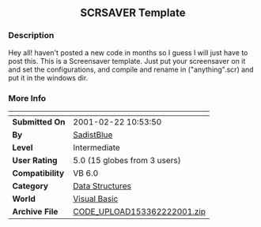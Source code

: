 ﻿<div align="center">

## SCRSAVER Template


</div>

### Description

Hey all! haven't posted a new code in months so I guess I will just have to post this. This is a Screensaver template. Just put your screensaver on it and set the configurations, and compile and rename in ("anything".scr) and put it in the windows dir.
 
### More Info
 


<span>             |<span>
---                |---
**Submitted On**   |2001-02-22 10:53:50
**By**             |[SadistBlue](https://github.com/Planet-Source-Code/PSCIndex/blob/master/ByAuthor/sadistblue.md)
**Level**          |Intermediate
**User Rating**    |5.0 (15 globes from 3 users)
**Compatibility**  |VB 6\.0
**Category**       |[Data Structures](https://github.com/Planet-Source-Code/PSCIndex/blob/master/ByCategory/data-structures__1-33.md)
**World**          |[Visual Basic](https://github.com/Planet-Source-Code/PSCIndex/blob/master/ByWorld/visual-basic.md)
**Archive File**   |[CODE\_UPLOAD153362222001\.zip](https://github.com/Planet-Source-Code/sadistblue-scrsaver-template__1-21237/archive/master.zip)








